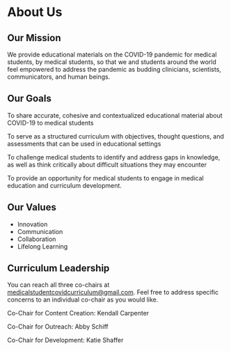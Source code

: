 # About Us

## Our Mission

We provide educational materials on the COVID-19 pandemic for medical students, by medical students, so that we and students around the world feel empowered to address the pandemic as budding clinicians, scientists, communicators, and human beings.

## Our Goals

To share accurate, cohesive and contextualized educational material about COVID-19 to medical students

To serve as a structured curriculum with objectives, thought questions, and assessments that can be used in educational settings 

To challenge medical students to identify and address gaps in knowledge, as well as think critically about difficult situations they may encounter

To provide an opportunity for medical students to engage in medical education and curriculum development.

## Our Values

* Innovation
* Communication
* Collaboration
* Lifelong Learning

## Curriculum Leadership

You can reach all three co-chairs at [medicalstudentcovidcurriculum@gmail.com](./). Feel free to address specific concerns to an individual co-chair as you would like.

Co-Chair for Content Creation: Kendall Carpenter

Co-Chair for Outreach: Abby Schiff

Co-Chair for Development: Katie Shaffer

